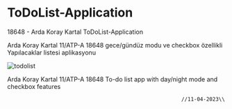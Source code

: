 # ToDoList-Application
18648 - Arda Koray Kartal  ToDoList-Application

Arda Koray Kartal 11/ATP-A 18648
gece/gündüz modu ve checkbox özellikli Yapılacaklar listesi aplikasyonu


![todolist](https://github.com/Weatexx/ToDoList-App/assets/110902933/a1bb59b7-90b0-42e2-88e8-d7dd6b5caae8)


Arda Koray Kartal 11/ATP-A 18648
To-do list app with day/night mode and checkbox features
                                                                    
                                                            //11-04-2023\\
